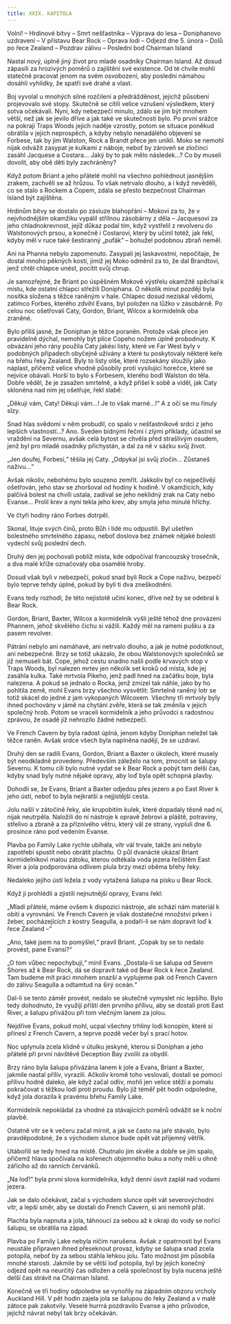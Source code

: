 ```yaml
---
title: XXIX. KAPITOLA
---
```


Volní! – Hrdinové bitvy – Smrt nešťastníka – Výprava do lesa – Doniphanovo uzdravení – V přístavu Bear Rock – Oprava lodi – Odjezd dne 5. února – Dolů po řece Zealand – Pozdrav zálivu – Poslední bod Chairman Island

Nastal nový, úplně jiný život pro mladé osadníky Chairman Island. Až dosud zápasili za hrozivých poměrů o zajištění své existence. Od té chvíle mohli statečně pracovat jenom na svém osvobození, aby poslední námahou dosáhli vyhlídky, že spatří své drahé a vlast.

Boj vyvolal u mnohých silné rozčilení a předrážděnost, jejichž působení projevovalo své stopy. Skutečně se cítili velice vzrušení výsledkem, který sotva očekávali. Nyní, kdy nebezpečí minulo, zdálo se jim být mnohem větší, než jak se jevilo dříve a jak také ve skutečnosti bylo. Po první srážce na pokraji Traps Woods jejich naděje vzrostly, potom se situace poněkud obrátila v jejich neprospěch, a kdyby nebylo nenadálého objevení se Forbese, tak by jim Walston, Rock a Brandt přece jen unikli. Moko se nemohl nijak odvážit zasypat je kulkami z náboje, neboť by zároveň se zločinci zasáhl Jacquese a Costara… Jaký by to pak mělo následek…? Co by museli dovolit, aby obě děti byly zachráněny?

Když potom Briant a jeho přátelé mohli na všechno pohlédnout jasnějším zrakem, zachvěli se až hrůzou. To však netrvalo dlouho, a i když nevěděli, co se stalo s Rockem a Copem, zdála se přesto bezpečnost Chairman Island být zajištěna.

Hrdinům bitvy se dostalo po zásluze blahopřání – Mokovi za to, že v nejvhodnějším okamžiku vypálil střílnou zásobárny z děla – Jacquesovi za jeho chladnokrevnost, jejíž důkaz podal tím, když vystřelil z revolveru do Walstonových prsou, a konečně i Costarovi, který by učinil totéž, jak řekl, kdyby měl v ruce také šestiranný „pufák“ – bohužel podobnou zbraň neměl.

Ani na Phanna nebylo zapomenuto. Zasypali jej laskavostmi, nepočítaje, že dostal mnoho pěkných kostí, jimiž jej Moko odměnil za to, že dal Brandtovi, jenž chtěl chlapce unést, pocítit svůj chrup.

Je samozřejmé, že Briant po úspěšném Mokově výstřelu okamžitě spěchal k místu, kde ostatní chlapci střežili Doniphana. O několik minut později byla nosítka složena s těžce raněným v hale. Chlapec dosud nezískal vědomí, zatímco Forbes, kterého zdvihl Evans, byl položen na lůžko v zásobárně. Po celou noc ošetřovali Caty, Gordon, Briant, Wilcox a kormidelník oba zraněné.

Bylo příliš jasné, že Doniphan je těžce poraněn. Protože však přece jen pravidelně dýchal, nemohly být plíce Copeho nožem úplně probodnuty. K obvázání jeho rány použila Caty jakési listy, které ve Far West byly v podobných případech obyčejně užívány a které tu poskytovaly některé keře na břehu řeky Zealand. Byly to listy olše, které rozsekány sloužily jako náplast, přičemž velice vhodně působily proti vysilující horečce, které se nejvíce obávali. Horší to bylo s Forbesem, kterého bodl Walston do těla. Dobře věděl, že je zasažen smrtelně, a když přišel k sobě a viděl, jak Caty skloněna nad ním jej ošetřuje, řekl slabě:

„Děkuji vám, Caty! Děkuji vám…! Je to však marné…!“ A z očí se mu řinuly slzy.

Snad hlas svědomí v něm probudil, co spalo v nešťastníkově srdci z jeho lepších vlastností…? Ano. Sveden bídnými řečmi i zlými příklady, účastnil se vraždění na Severnu, avšak celá bytost se chvěla před strašlivým osudem, jenž byl pro mladé osadníky přichystán, a dal za ně v sázku svůj život.

„Jen doufej, Forbesi,“ těšila jej Caty. „Odpykal jsi svůj zločin… Zůstaneš naživu…“

Avšak nikoliv, nebohému bylo souzeno zemřít. Jakkoliv byl co nejpečlivěji ošetřován, jeho stav se zhoršoval od hodiny k hodině. V okamžicích, kdy palčivá bolest na chvíli ustala, zadíval se jeho neklidný zrak na Caty nebo Evanse… Prolil krev a nyní tekla jeho krev, aby smyla jeho minulé hříchy.

Ve čtyři hodiny ráno Forbes dotrpěl.

Skonal, lituje svých činů, proto Bůh i lidé mu odpustili. Byl ušetřen bolestného smrtelného zápasu, neboť doslova bez známek nějaké bolesti vydechl svůj poslední dech.

Druhý den jej pochovali poblíž místa, kde odpočíval francouzský trosečník, a dva malé kříže označovaly oba osamělé hroby.

Dosud však byli v nebezpečí, pokud snad byli Rock a Cope naživu, bezpečí bylo teprve tehdy úplné, pokud by byli ti dva zneškodněni.

Evans tedy rozhodl, že této nejistotě učiní konec, dříve než by se odebral k Bear Rock.

Gordon, Briant, Baxter, Wilcox a kormidelník vyšli ještě téhož dne provázeni Phannem, jehož skvělého čichu si vážili. Každý měl na rameni pušku a za pasem revolver.

Pátrání nebylo ani namáhavé, ani netrvalo dlouho, a jak je nutné podotknout, ani nebezpečné. Brzy se totiž ukázalo, že obou Walstonových společníků se již nemuseli bát. Cope, jehož cestu snadno našli podle krvavých stop v Traps Woods, byl nalezen mrtev jen několik set kroků od místa, kde jej zasáhla kulka. Také mrtvola Pikeho, jenž padl hned na začátku boje, byla nalezena. A pokud se jednalo o Rocka, jenž zmizel tak náhle, jako by ho pohltila země, mohl Evans brzy všechno vysvětlit: Smrtelně raněný lotr se totiž skácel do jedné z jam vykopaných Wilcoxem. Všechny tři mrtvoly byly ihned pochovány v jámě na chytání zvěře, která se tak změnila v jejich společný hrob. Potom se vraceli kormidelník a jeho průvodci s radostnou zprávou, že osadě již nehrozilo žádné nebezpečí.

Ve French Cavern by byla radost úplná, jenom kdyby Doniphan neležel tak těžce raněn. Avšak srdce všech byla naplněna nadějí, že se uzdraví.

Druhý den se radili Evans, Gordon, Briant a Baxter o úkolech, které musely být neodkladně provedeny. Především záleželo na tom, zmocnit se šalupy Severnu. K tomu cíli bylo nutné vydat se k Bear Rock a pobýt tam delší čas, kdyby snad byly nutné nějaké opravy, aby loď byla opět schopná plavby.

Dohodli se, že Evans, Briant a Baxter odjedou přes jezero a po East River k jeho ústí, neboť to byla nejkratší a nejjistější cesta.

Jolu našli v zátočině řeky, ale krupobitím kulek, které dopadaly těsně nad ní, nijak neutrpěla. Naložili do ní nástroje k opravě žebroví a pláště, potraviny, střelivo a zbraně a za příznivého větru, který vál ze strany, vypluli dne 6. prosince ráno pod vedením Evanse.

Plavba po Family Lake rychle ubíhala, vítr vál trvale, takže ani nebylo zapotřebí spustit nebo obrátit plachtu. O půl dvanácté ukázal Briant kormidelníkovi malou zátoku, kterou odtékala voda jezera řečištěm East River a jola podporována odlivem plula brzy mezi oběma břehy řeky.

Nedaleko jejího ústí ležela z vody vytažená šalupa na písku u Bear Rock.

Když ji prohlédli a zjistili nejnutnější opravy, Evans řekl:

„Mladí přátelé, máme ovšem k dispozici nástroje, ale schází nám materiál k obití a vyrovnání. Ve French Cavern je však dostatečné množství prken i žeber, pocházejících z kostry Seagulla, a podaří-li se nám dopravit loď k řece Zealand –“

„Ano, také jsem na to pomýšlel,“ pravil Briant. „Copak by se to nedalo provést, pane Evansi?“

„O tom vůbec nepochybuji,“ mínil Evans. „Dostala-li se šalupa od Severn Shores až k Bear Rock, dá se dopravit také od Bear Rock k řece Zealand. Tam budeme mít práci mnohem snazší a vyplujeme pak od French Cavern do zálivu Seagulla a odtamtud na širý oceán.“

Dal-li se tento záměr provést, nedalo se skutečně vymyslet nic lepšího. Bylo tedy dohodnuto, že využijí příští den prvního přílivu, aby se dostali proti East River, a šalupu přivážou při tom vlečným lanem za jolou.

Nejdříve Evans, pokud mohl, ucpal všechny trhliny lodi konopím, které si přinesl z French Cavern, a teprve pozdě večer byl s prací hotov.

Noc uplynula zcela klidně v útulku jeskyně, kterou si Doniphan a jeho přátelé při první návštěvě Deception Bay zvolili za obydlí.

Brzy ráno byla šalupa přivázána lanem k jole a Evans, Briant a Baxter, jakmile nastal příliv, vyrazili. Ačkoliv kromě toho veslovali, dostali se pomocí přílivu hodně daleko, ale když začal odliv, mohli jen velice stěží a pomalu pokračovat s těžkou lodí proti proudu. Bylo již téměř pět hodin odpoledne, když jola dorazila k pravému břehu Family Lake.

Kormidelník nepokládal za vhodné za stávajících poměrů odvážit se k noční plavbě.

Ostatně vítr se k večeru začal mírnit, a jak se často na jaře stávalo, bylo pravděpodobné, že s východem slunce bude opět vát příjemný větřík.

Utábořili se tedy hned na místě. Chutnalo jim skvěle a dobře se jim spalo, přičemž hlava spočívala na kořenech objemného buku a nohy měli u ohně zářícího až do ranních červánků.

„Na loď!“ byla první slova kormidelníka, když denní úsvit zaplál nad vodami jezera.

Jak se dalo očekávat, začal s východem slunce opět vát severovýchodní vítr, a lepší směr, aby se dostali do French Cavern, si ani nemohli přát.

Plachta byla napnuta a jola, táhnoucí za sebou až k okraji do vody se nořící šalupu, se obrátila na západ.

Plavba po Family Lake nebyla ničím narušena. Avšak z opatrnosti byl Evans neustále připraven ihned přeseknout provaz, kdyby se šalupa snad zcela potopila, neboť by za sebou stáhla lehkou jolu. Tato možnost jim působila mnohé starosti. Jakmile by se větší loď potopila, byl by jejich konečný odjezd opět na neurčitý čas odložen a celá společnost by byla nucena ještě delší čas strávit na Chairman Island.

Konečně ve tři hodiny odpoledne se vynořily na západním obzoru vrcholy Auckland Hill. V pět hodin zajela jola se šalupou do řeky Zealand a v malé zátoce pak zakotvily. Veselé hurrrá pozdravilo Evanse a jeho průvodce, jejichž návrat nebyl tak brzy očekáván.
